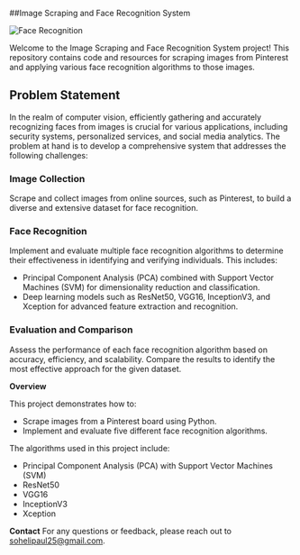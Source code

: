 ##Image Scraping and Face Recognition System

![Face Recognition](https://news.mit.edu/sites/default/files/images/202203/face-recognition.png)

Welcome to the Image Scraping and Face Recognition System project! This repository contains code and resources for scraping images from Pinterest and applying various face recognition algorithms to those images.

## Problem Statement

In the realm of computer vision, efficiently gathering and accurately recognizing faces from images is crucial for various applications, including security systems, personalized services, and social media analytics. The problem at hand is to develop a comprehensive system that addresses the following challenges:

### Image Collection
Scrape and collect images from online sources, such as Pinterest, to build a diverse and extensive dataset for face recognition.

### Face Recognition
Implement and evaluate multiple face recognition algorithms to determine their effectiveness in identifying and verifying individuals. This includes:
- Principal Component Analysis (PCA) combined with Support Vector Machines (SVM) for dimensionality reduction and classification.
- Deep learning models such as ResNet50, VGG16, InceptionV3, and Xception for advanced feature extraction and recognition.

### Evaluation and Comparison
Assess the performance of each face recognition algorithm based on accuracy, efficiency, and scalability. Compare the results to identify the most effective approach for the given dataset.

**Overview**

This project demonstrates how to:
- Scrape images from a Pinterest board using Python.
- Implement and evaluate five different face recognition algorithms.

The algorithms used in this project include:
- Principal Component Analysis (PCA) with Support Vector Machines (SVM)
- ResNet50
- VGG16
- InceptionV3
- Xception

**Contact**
For any questions or feedback, please reach out to sohelipaul25@gmail.com.
